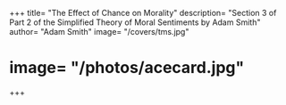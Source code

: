 +++
title=  "The Effect of Chance on Morality"
description=  "Section 3 of Part 2 of the Simplified Theory of Moral Sentiments by Adam Smith"
author=  "Adam Smith"
image=  "/covers/tms.jpg"
# image=  "/photos/acecard.jpg"
+++
